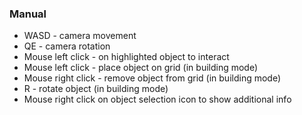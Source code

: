 ### Manual

* WASD - camera movement
* QE - camera rotation
* Mouse left click - on highlighted object to interact
* Mouse left click - place object on grid (in building mode)
* Mouse right click - remove object from grid (in building mode)
* R - rotate object (in building mode)
* Mouse right click on object selection icon to show additional info

